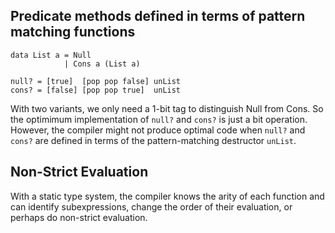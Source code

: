 ## Predicate methods defined in terms of pattern matching functions

    data List a = Null
                | Cons a (List a)

    null? = [true]  [pop pop false] unList
    cons? = [false] [pop pop true]  unList

With two variants, we only need a 1-bit tag to distinguish Null
from Cons. So the optimimum implementation of `null?` and `cons?`
is just a bit operation. However, the compiler might not produce
optimal code when `null?` and `cons?` are defined in terms of the
pattern-matching destructor `unList`.

## Non-Strict Evaluation
With a static type system, the compiler knows the arity of each function and 
can identify subexpressions, change the order of their evaluation, or perhaps
do non-strict evaluation.

